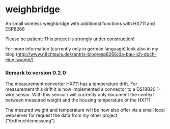# weighbridge
An small wireless weighbridge with additional functions with HX711 and ESP8266

Please be patient: This project is strongly under construction!

For more information (currently only in german language) look also in my blog (http://www.n8chteule.de/zentris-blog/esp8266/da-bau-ich-doch-eine-waage/)

### Remark to version 0.2.0
The measurement converter HX711 has a temperature drift.
For measurement this drift it is now implemented a connector to a DS18B20 1-wire sensor. With this sensor i will currently only document the context between measured weight and the housing temperature of the HX711.

The mesured weight and temperature will be now also offer via a small local webserver for request the data from my other project ("Erdfeuchtemessung")

